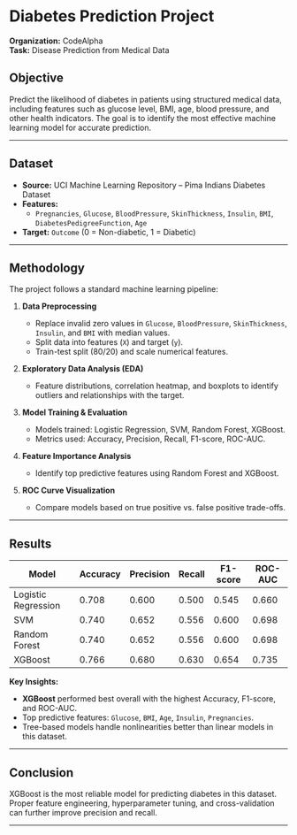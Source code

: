 # Diabetes Prediction Project

**Organization:** CodeAlpha  
**Task:** Disease Prediction from Medical Data  

## Objective
Predict the likelihood of diabetes in patients using structured medical data, including features such as glucose level, BMI, age, blood pressure, and other health indicators. The goal is to identify the most effective machine learning model for accurate prediction.

---

## Dataset
- **Source:** UCI Machine Learning Repository – Pima Indians Diabetes Dataset  
- **Features:**  
  - `Pregnancies`, `Glucose`, `BloodPressure`, `SkinThickness`, `Insulin`, `BMI`, `DiabetesPedigreeFunction`, `Age`  
- **Target:** `Outcome` (0 = Non-diabetic, 1 = Diabetic)  

---

## Methodology
The project follows a standard machine learning pipeline:

1. **Data Preprocessing**  
   - Replace invalid zero values in `Glucose`, `BloodPressure`, `SkinThickness`, `Insulin`, and `BMI` with median values.  
   - Split data into features (`X`) and target (`y`).  
   - Train-test split (80/20) and scale numerical features.  

2. **Exploratory Data Analysis (EDA)**  
   - Feature distributions, correlation heatmap, and boxplots to identify outliers and relationships with the target.  

3. **Model Training & Evaluation**  
   - Models trained: Logistic Regression, SVM, Random Forest, XGBoost.  
   - Metrics used: Accuracy, Precision, Recall, F1-score, ROC-AUC.  

4. **Feature Importance Analysis**  
   - Identify top predictive features using Random Forest and XGBoost.  

5. **ROC Curve Visualization**  
   - Compare models based on true positive vs. false positive trade-offs.  

---

## Results

| Model               | Accuracy | Precision | Recall  | F1-score | ROC-AUC |
|--------------------|----------|-----------|--------|----------|---------|
| Logistic Regression | 0.708    | 0.600     | 0.500  | 0.545    | 0.660   |
| SVM                 | 0.740    | 0.652     | 0.556  | 0.600    | 0.698   |
| Random Forest       | 0.740    | 0.652     | 0.556  | 0.600    | 0.698   |
| XGBoost             | 0.766    | 0.680     | 0.630  | 0.654    | 0.735   |

**Key Insights:**  
- **XGBoost** performed best overall with the highest Accuracy, F1-score, and ROC-AUC.  
- Top predictive features: `Glucose`, `BMI`, `Age`, `Insulin`, `Pregnancies`.  
- Tree-based models handle nonlinearities better than linear models in this dataset.  

---

## Conclusion
XGBoost is the most reliable model for predicting diabetes in this dataset. Proper feature engineering, hyperparameter tuning, and cross-validation can further improve precision and recall.  

---
